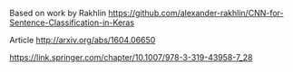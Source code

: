 Based on work by Rakhlin
https://github.com/alexander-rakhlin/CNN-for-Sentence-Classification-in-Keras

Article 
http://arxiv.org/abs/1604.06650

https://link.springer.com/chapter/10.1007/978-3-319-43958-7_28
